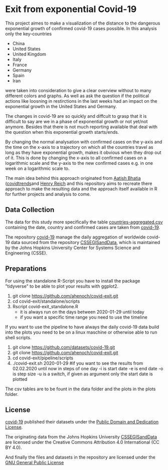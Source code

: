 # Exit from exponential Covid-19

This project aimes to make a visualization of the distance to the dangerous exponential growth of confirmed covid-19 cases possible. In this analysis only the key-countries 
	
- China
- United States
- United Kingdom
- Italy
- France
- Germany
- Spain
- Iran

were taken into consideration to give a clear overview without to many different colors and graphs. As well as ask the question if the political actions like loosning in restirctions in the last weeks had an impact on the exponential growth in the United States and Germany.

The changes in covid-19 are so quickly and diffcult to grasp that it is difficult to say are we in a phase of exponential growth or not yet/not anymore. Besides that there is not much reporting available that deal with the question when this exponential growth starts/ends.

By changing the normal analysation with confirmed cases on the y-axis and the time on the x-axis to a trajectory on which all the countries travel as long as they have exponential growth, makes it obvious when they drop out of it. This is done by changing the x-axis to all confirmed cases on a logarithmic scale and the y-axis to the new confirmed cases e.g. in one week on a logarithmic scale to.

The main idea behind this approach originated from [Aatish Bhatia](https://aatishb.com/) ([covidtrends](https://github.com/aatishb/covidtrends)and [Henry Reich](https://www.youtube.com/user/minutephysics) and this repository aims to recreate there approach to make the resulting data and the approach itself available in R for further projects and analysis to come.

## Data Collection

The data for this study more specifically the table [countries-aggregated.csv](https://github.com/datasets/covid-19/blob/master/data/countries-aggregated.csv) containing the date, country and confirmed cases are taken from [covid-19](https://github.com/datasets/covid-19).

The repository [covid-19](https://github.com/datasets/covid-19) manage the daily aggregation of worldwide covid-19 data sourced from the repository [CSSEGISandData](https://github.com/CSSEGISandData/COVID-19), which is maintained by the Johns Hopkins University Center for Systems Science and Engineering (CSSE).

## Preparations

For using the standalone R-Script you have to install the package "tidyverse" to be able to plot your results with ggplot2.

1. git clone https://github.com/ahenoch/covid-exit.git
2. cd covid-exit/standalone/scripts
3. Rscript covid-exit_standalone.R
	- it is always run on the days between 2020-01-29 until today
	- if you want a specific time range you need to use the timeline

If you want to use the pipeline to have always the daily covid-19 data build into the plots you need to be on a linux maschine or otherwise able to run shell scripts. 

1. git clone https://github.com/datasets/covid-19.git
2. git clone https://github.com/ahenoch/covid-exit.git
3. cd covid-exit/pipeline/scripts
4. ./covid-exit.sh 2020-01-29 #if you want to see the results from 02.02.2020 until now in steps of one day
	-i is start date
	-e is end date
	-o is step size
	-u is a switch, if given as argument only the start date is plotted

The csv tables are to be fount in the data folder and the plots in the plots folder.

## License

[covid-19](https://github.com/datasets/covid-19) published their datasets under the [Public Domain and Dedication License](https://opendatacommons.org/licenses/pddl/1-0/).

The originating data from the Johns Hopkins University [CSSEGISandData](https://github.com/CSSEGISandData/COVID-19) are licensed under the  Creative Commons Attribution 4.0 International (CC BY 4.0).

And finally the files and datasets in the repository are licensed under the [GNU General Public License](https://github.com/ahenoch/covid-exit/blob/master/LICENSE)
